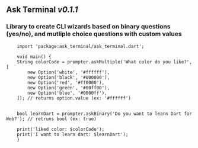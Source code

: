 
## Ask Terminal _v0.1.1_

### Library to create CLI wizards based on binary questions (yes/no), and mutliple choice questions with custom values

        import 'package:ask_terminal/ask_terminal.dart';

        void main() {
        String colorCode = prompter.askMultiple('What color do you like?', [
            new Option('white', '#ffffff'),
            new Option('black', '#000000'),
            new Option('red', '#ff0000'),
            new Option('green', '#00ff00'),
            new Option('blue', '#0000ff'),
        ]); // returns option.value (ex: '#ffffff')


        bool learnDart = prompter.askBinary('Do you want to learn Dart for Web?'); // retruns bool (ex: true)

        print('liked color: $colorCode');
        print('I want to learn dart: $learnDart');
        }
